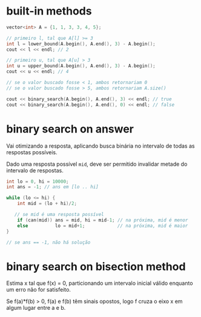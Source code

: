 # built-in methods

```cpp
vector<int> A = {1, 1, 3, 3, 4, 5};

// primeiro l, tal que A[l] >= 3
int l = lower_bound(A.begin(), A.end(), 3) - A.begin();
cout << l << endl; // 2

// primeiro u, tal que A[u] > 3
int u = upper_bound(A.begin(), A.end(), 3) - A.begin();
cout << u << endl; // 4

// se o valor buscado fosse < 1, ambos retornariam 0
// se o valor buscado fosse > 5, ambos retornariam A.size()

cout << binary_search(A.begin(), A.end(), 3) << endl; // true
cout << binary_search(A.begin(), A.end(), 0) << endl; // false
```

# binary search on answer

Vai otimizando a resposta, aplicando busca binária no intervalo de todas as respostas possíveis.

Dado uma resposta possível `mid`, deve ser permitido invalidar metade do intervalo de respostas.

```cpp
int lo = 0, hi = 10000;
int ans = -1; // ans em [lo .. hi]

while (lo <= hi) {
	int mid = (lo + hi)/2;

   // se mid é uma resposta possível
	if (can(mid)) ans = mid, hi = mid-1; // na próxima, mid é menor
	else          lo = mid+1;            // na próxima, mid é maior
}

// se ans == -1, não há solução
```

# binary search on bisection method

Estima x tal que f(x) = 0, particionando um intervalo inicial válido enquanto um erro não for satisfeito. 

Se f(a)*f(b) > 0, f(a) e f(b) têm sinais opostos, logo f cruza o eixo x em algum lugar entre a e b.